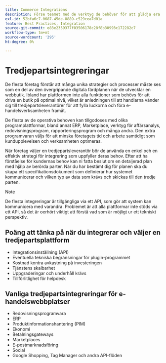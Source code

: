 ```yaml
---
title: Commerce Integrations
description: Förse teamet med de verktyg de behöver för att glädja era kunder och säkerställa smidiga dagliga åtgärder.
exl-id: 52bfa6c7-0687-45de-8889-c529cea7d01a
feature: Best Practices, Integration
source-git-commit: e83e2359377f03506178c28f8b30993c172282c7
workflow-type: tm+mt
source-wordcount: '295'
ht-degree: 0%

---
```


# Tredjepartsintegreringar

De flesta företag förstår att många unika strategier och processer måste ses som en del av den övergripande digitala färdplanen när de utvecklar en webbutik. Ibland har plattformen inte alla funktioner som behövs för att driva en butik på optimal nivå, vilket är anledningen till att handlarna vänder sig till tredjepartsleverantörer för att fylla luckorna och föra e-handelsverksamheten framåt.

De flesta av de operativa behoven kan tillgodoses med olika programplattformar, bland annat ERP, Marketplace, verktyg för affärsanalys, redovisningsprogram, rapporteringsprogram och många andra. Den extra programvaran väljs för att minska företagets tid och arbete samtidigt som kundupplevelsen och verksamheten optimeras.

När företag väljer en tredjepartsleverantör bör de använda en enkel
och en effektiv strategi för integrering som uppfyller deras behov. Efter att ha förståelse för kundernas behov kan ni fatta beslut om en detaljerad plan med hjälp av berörda parter. När du har bestämt dig för planen ska du skapa ett specifikationsdokument som definierar hur systemet kommunicerar och vilken typ av data som krävs och skickas till den tredje parten.

>[!NOTE]
>
>De flesta integreringar är tillgängliga via ett API, som gör att system kan kommunicera med varandra. Problemet är att alla plattformar inte stöds via ett API, så det är oerhört viktigt att förstå vad som är möjligt ur ett tekniskt perspektiv.

## Poäng att tänka på när du integrerar och väljer en tredjepartsplattform

- Integrationsinställning (API)
- Eventuella tekniska begränsningar för plugin-programmet
- Kostnad kontra avkastning på investeringen
- Tjänstens skalbarhet
- Uppgraderingar och underhåll krävs
- Tillförlitlighet för helpdesk

## Vanliga tredjepartsintegreringar för e-handelswebbplatser

- Redovisningsprogramvara
- ERP
- Produktinformationshantering (PIM)
- Ekonomi
- Betalningsgateways
- Marketplaces
- E-postmarknadsföring
- Social
- Google Shopping, Tag Manager och andra API-flöden
